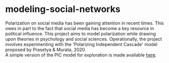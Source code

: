 # modeling-social-networks
Polarization on social media has been gaining attention in recent times. This owes in part to the fact that social media has become a key resource in political influence. This project aims to model polarization while drawing upon theories in psychology and social sciences. Operationally, the project involves experimenting with the 'Polarizing Independent Cascade' model proposed by Prasetya & Murata, 2020.  
A simple version of the PIC model for exploration is made available [here](http://harshuedu.gitlab.io/polarization-social-networks/simulation-js/).
